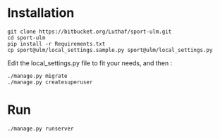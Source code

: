 # Installation

```
git clone https://bitbucket.org/Luthaf/sport-ulm.git
cd sport-ulm
pip install -r Requirements.txt
cp sport@ulm/local_settings.sample.py sport@ulm/local_settings.py
```

Edit the local_settings.py file to fit your needs, and then : 

```
./manage.py migrate
./manage.py createsuperuser
```

# Run

```
./manage.py runserver
```